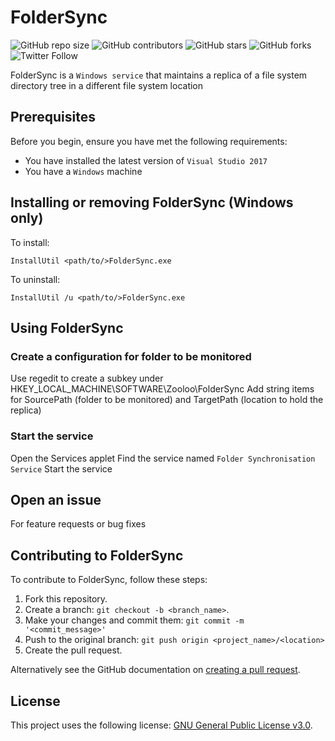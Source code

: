 # FolderSync

<!--- These are examples. See https://shields.io for others or to customize this set of shields. You might want to include dependencies, project status and licence info here --->
![GitHub repo size](https://img.shields.io/github/repo-size/Zooloo2014/FolderSync)
![GitHub contributors](https://img.shields.io/github/contributors/Zooloo2014/FolderSync)
![GitHub stars](https://img.shields.io/github/stars/Zooloo2014/FolderSync?style=social)
![GitHub forks](https://img.shields.io/github/forks/Zooloo2014/FolderSync?style=social)
![Twitter Follow](https://img.shields.io/twitter/follow/brent_zooloo?style=social)

FolderSync is a `Windows service` that maintains a replica of a file system directory tree in a different file system location

## Prerequisites

Before you begin, ensure you have met the following requirements:
<!--- These are just example requirements. Add, duplicate or remove as required --->
* You have installed the latest version of `Visual Studio 2017`
* You have a `Windows` machine

## Installing or removing FolderSync (Windows only)

To install:
```
InstallUtil <path/to/>FolderSync.exe
```

To uninstall:
```
InstallUtil /u <path/to/>FolderSync.exe
```

## Using FolderSync

### Create a configuration for folder to be monitored

Use regedit to create a subkey under HKEY_LOCAL_MACHINE\SOFTWARE\Zooloo\FolderSync
Add string items for SourcePath (folder to be monitored) and TargetPath (location to hold the replica)

### Start the service

Open the Services applet
Find the service named `Folder Synchronisation Service`
Start the service

## Open an issue

For feature requests or bug fixes

## Contributing to FolderSync
<!--- If your README is long or you have some specific process or steps you want contributors to follow, consider creating a separate CONTRIBUTING.md file--->

To contribute to FolderSync, follow these steps:

1. Fork this repository.
2. Create a branch: `git checkout -b <branch_name>`.
3. Make your changes and commit them: `git commit -m '<commit_message>'`
4. Push to the original branch: `git push origin <project_name>/<location>`
5. Create the pull request.

Alternatively see the GitHub documentation on [creating a pull request](https://help.github.com/en/github/collaborating-with-issues-and-pull-requests/creating-a-pull-request).

## License
<!--- If you're not sure which open license to use see https://choosealicense.com/--->

This project uses the following license: [GNU General Public License v3.0](https://www.gnu.org/licenses/gpl-3.0.en.html).
